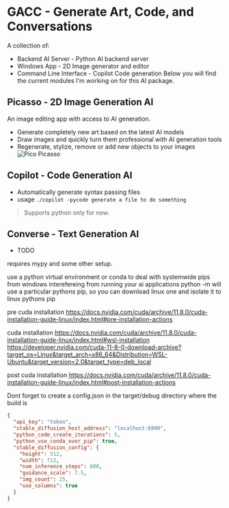 # GACC - Generate Art, Code, and Conversations
A collection of:
* Backend AI Server - Python AI backend server
* Windows App - 2D Image generator and editor
* Command Line Interface - Copilot Code generation
Below you will find the current modules I'm working on for this AI package. 
## Picasso - 2D Image Generation AI
An image editing app with access to AI generation.
* Generate completely new art based on the latest AI models
* Draw images and quickly turn them professional with AI generation tools
* Regenerate, stylize, remove or add new objects to your images
![Pico Picasso](https://github.com/EZroot/GAID/blob/master/showcase.png?raw=true)
## Copilot - Code Generation AI
* Automatically generate syntax passing files
* usage  ```./copilot -pycode generate a file to do something```

> Supports python only for now.

## Converse - Text Generation AI
* TODO

requires mypy and some other setup.

use a python virtual environment or conda to deal with systemwide pips from windows interefereing from running your ai applications
python -m will use a particular pythons pip, so you can download linux one and isolate it to linux pythons pip

pre cuda installation
https://docs.nvidia.com/cuda/archive/11.8.0/cuda-installation-guide-linux/index.html#pre-installation-actions

cuda installation
https://docs.nvidia.com/cuda/archive/11.8.0/cuda-installation-guide-linux/index.html#wsl-installation
https://developer.nvidia.com/cuda-11-8-0-download-archive?target_os=Linux&target_arch=x86_64&Distribution=WSL-Ubuntu&target_version=2.0&target_type=deb_local

post cuda installation
https://docs.nvidia.com/cuda/archive/11.8.0/cuda-installation-guide-linux/index.html#post-installation-actions

Dont forget to create a config.json in the target/debug directory where the build is
```json
{
  "api_key": "token",
  "stable_diffusion_host_address": "localhost:6999",
  "python_code_create_iterations": 5,
  "python_use_conda_over_pip": true,
  "stable_diffusion_config": {
    "height": 512,
    "width": 712,
    "num_inference_steps": 800,
    "guidance_scale": 7.5,
    "img_count": 25,
    "use_columns": true
  }
}
```
